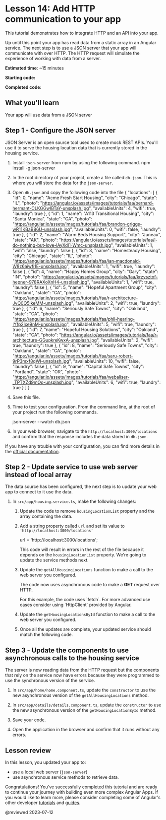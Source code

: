 # Lesson 14: Add HTTP communication to your app

This tutorial demonstrates how to integrate HTTP and an API into your app. 

Up until this point your app has read data from a static array in an Angular service. The next step is to use a JSON server that your app will communicate with over HTTP. The HTTP request will simulate the experience of working with data from a server.

**Estimated time**: ~15 minutes

**Starting code:** <live-example name="first-app-lesson-13"></live-example>

**Completed code:** <live-example name="first-app-lesson-14"></live-example>

## What you'll learn

Your app will use data from a JSON server

## Step 1 - Configure the JSON server

JSON Server is an open source tool used to create mock REST APIs. You'll use it to serve the housing location data that is currently stored in the housing service.

1. Install `json-server` from npm by using the following command.
   <code-example language="bash" format="bash">
       npm install -g json-server
   </code-example>

1. In the root directory of your project, create a file called `db.json`. This is where you will store the data for the `json-server`.

1. Open `db.json` and copy the following code into the file
   <code-example language="json" format="json">
       {
           "locations": [
               {
                   "id": 0,
                   "name": "Acme Fresh Start Housing",
                   "city": "Chicago",
                   "state": "IL",
                   "photo": "https://angular.io/assets/images/tutorials/faa/bernard-hermant-CLKGGwIBTaY-unsplash.jpg",
                   "availableUnits": 4,
                   "wifi": true,
                   "laundry": true
               },
               {
                   "id": 1,
                   "name": "A113 Transitional Housing",
                   "city": "Santa Monica",
                   "state": "CA",
                   "photo": "https://angular.io/assets/images/tutorials/faa/brandon-griggs-wR11KBaB86U-unsplash.jpg",
                   "availableUnits": 0,
                   "wifi": false,
                   "laundry": true
               },
               {
                   "id": 2,
                   "name": "Warm Beds Housing Support",
                   "city": "Juneau",
                   "state": "AK",
                   "photo": "https://angular.io/assets/images/tutorials/faa/i-do-nothing-but-love-lAyXdl1-Wmc-unsplash.jpg",
                   "availableUnits": 1,
                   "wifi": false,
                   "laundry": false
               },
               {
                   "id": 3,
                   "name": "Homesteady Housing",
                   "city": "Chicago",
                   "state": "IL",
                   "photo": "https://angular.io/assets/images/tutorials/faa/ian-macdonald-W8z6aiwfi1E-unsplash.jpg",
                   "availableUnits": 1,
                   "wifi": true,
                   "laundry": false
               },
               {
                   "id": 4,
                   "name": "Happy Homes Group",
                   "city": "Gary",
                   "state": "IN",
                   "photo": "https://angular.io/assets/images/tutorials/faa/krzysztof-hepner-978RAXoXnH4-unsplash.jpg",
                   "availableUnits": 1,
                   "wifi": true,
                   "laundry": false
               },
               {
                   "id": 5,
                   "name": "Hopeful Apartment Group",
                   "city": "Oakland",
                   "state": "CA",
                   "photo": "https://angular.io/assets/images/tutorials/faa/r-architecture-JvQ0Q5IkeMM-unsplash.jpg",
                   "availableUnits": 2,
                   "wifi": true,
                   "laundry": true
               },
               {
                   "id": 6,
                   "name": "Seriously Safe Towns",
                   "city": "Oakland",
                   "state": "CA",
                   "photo": "https://angular.io/assets/images/tutorials/faa/phil-hearing-IYfp2Ixe9nM-unsplash.jpg",
                   "availableUnits": 5,
                   "wifi": true,
                   "laundry": true
               },
               {
                   "id": 7,
                   "name": "Hopeful Housing Solutions",
                   "city": "Oakland",
                   "state": "CA",
                   "photo": "https://angular.io/assets/images/tutorials/faa/r-architecture-GGupkreKwxA-unsplash.jpg",
                   "availableUnits": 2,
                   "wifi": true,
                   "laundry": true
               },
               {
                   "id": 8,
                   "name": "Seriously Safe Towns",
                   "city": "Oakland",
                   "state": "CA",
                   "photo": "https://angular.io/assets/images/tutorials/faa/saru-robert-9rP3mxf8qWI-unsplash.jpg",
                   "availableUnits": 10,
                   "wifi": false,
                   "laundry": false
               },
               {
                   "id": 9,
                   "name": "Capital Safe Towns",
                   "city": "Portland",
                   "state": "OR",
                   "photo": "https://angular.io/assets/images/tutorials/faa/webaliser-_TPTXZd9mOo-unsplash.jpg",
                   "availableUnits": 6,
                   "wifi": true,
                   "laundry": true
               }
           ]
       }
   </code-example>

1. Save this file.

1. Time to test your configuration. From the command line, at the root of your project run the following commands.

   <code-example language="bash" format="bash">
       json-server --watch db.json
   </code-example>

1. In your web browser, navigate to the `http://localhost:3000/locations` and confirm that the response includes the data stored in `db.json`.

If you have any trouble with your configuration, you can find more details in the [official documentation](https://www.npmjs.com/package/json-server).

## Step 2 - Update service to use web server instead of local array

The data source has been configured, the next step is to update your web app to connect to it use the data.

1. In `src/app/housing.service.ts`, make the following changes:

   1. Update the code to remove `housingLocationList` property and the array containing the data.

   1. Add a string property called `url` and set its value to `'http://localhost:3000/locations'`

      <code-example language="javascript" format="javascript">
      url = 'http://localhost:3000/locations';
      </code-example>

      This code will result in errors in the rest of the file because it depends on the `housingLocationList` property. We're going to update the service methods next.

   1. Update the `getAllHousingLocations` function to make a call to the web server you configured.

      <code-example header="" path="first-app-lesson-14/src/app/housing.service.ts" region="update-getAllHousingLocations"></code-example>

      The code now uses asynchronous code to make a **GET** request over HTTP.

      <div class="callout is-helpful">
      For this example, the code uses `fetch`. For more advanced use cases consider using `HttpClient` provided by Angular.

      </div>

   1. Update the `getHousingLocationsById` function to make a call to the web server you configured.

      <code-example header="" path="first-app-lesson-14/src/app/housing.service.ts" region="update-getHousingLocationById"></code-example>

   1. Once all the updates are complete, your updated service should match the following code.

      <code-example header="Final version of housing.service.ts" path="first-app-lesson-14/src/app/housing.service.ts"></code-example>

## Step 3 - Update the components to use asynchronous calls to the housing service

The server is now reading data from the HTTP request but the components that rely on the service now have errors because they were programmed to use the synchronous version of the service.

1. In `src/app/home/home.component.ts`, update the `constructor` to use the new asynchronous version of the `getAllHousingLocations` method.

   <code-example header="" path="first-app-lesson-14/src/app/home/home.component.ts" region="update-home-component-constructor"></code-example>

1. In `src/app/details/details.component.ts`, update the `constructor` to use the new asynchronous version of the `getHousingLocationById` method.

   <code-example header="" path="first-app-lesson-14/src/app/details/details.component.ts" region="update-details-component-constructor"></code-example>

1. Save your code.

1. Open the application in the browser and confirm that it runs without any errors.

## Lesson review

In this lesson, you updated your app to:

* use a local web server (`json-server`)
* use asynchronous service methods to retrieve data.

Congratulations! You've successfully completed this tutorial and are ready to continue your journey with building even more complex Angular Apps. If you would like to learn more, please consider completing some of Angular's other developer [tutorials](tutorial) and [guides](/guide/developer-guide-overview).

@reviewed 2023-07-12
